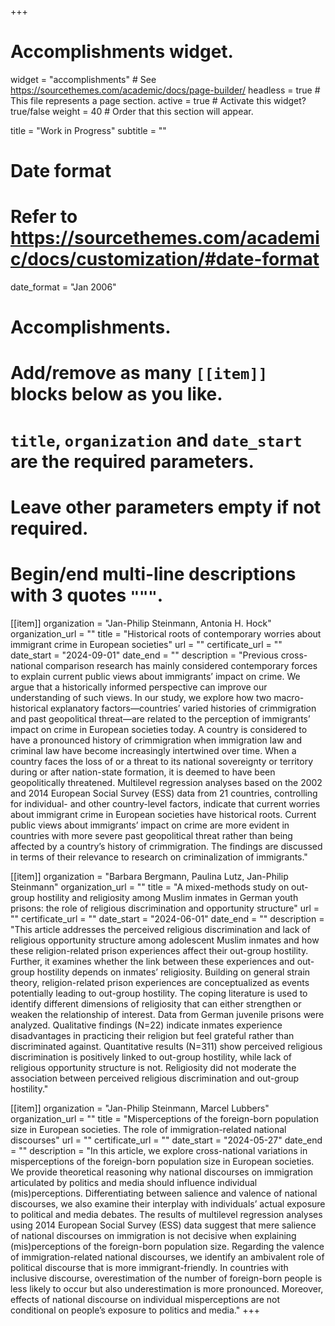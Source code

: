+++
# Accomplishments widget.
widget = "accomplishments"  # See https://sourcethemes.com/academic/docs/page-builder/
headless = true  # This file represents a page section.
active = true  # Activate this widget? true/false
weight = 40  # Order that this section will appear.

title = "Work in Progress"
subtitle = ""

# Date format
#   Refer to https://sourcethemes.com/academic/docs/customization/#date-format
date_format = "Jan 2006"

# Accomplishments.
#   Add/remove as many `[[item]]` blocks below as you like.
#   `title`, `organization` and `date_start` are the required parameters.
#   Leave other parameters empty if not required.
#   Begin/end multi-line descriptions with 3 quotes `"""`.

[[item]]
  organization = "Jan-Philip Steinmann, Antonia H. Hock"
  organization_url = ""
  title = "Historical roots of contemporary worries about immigrant crime in European societies"
  url = ""
  certificate_url = ""
  date_start = "2024-09-01"
  date_end = ""
  description = "Previous cross-national comparison research has mainly considered contemporary forces to explain current public views about immigrants’ impact on crime. We argue that a historically informed perspective can improve our understanding of such views. In our study, we explore how two macro-historical explanatory factors—countries’ varied histories of crimmigration and past geopolitical threat—are related to the perception of immigrants’ impact on crime in European societies today. A country is considered to have a pronounced history of crimmigration when immigration law and criminal law have become increasingly intertwined over time. When a country faces the loss of or a threat to its national sovereignty or territory during or after nation-state formation, it is deemed to have been geopolitically threatened. Multilevel regression analyses based on the 2002 and 2014 European Social Survey (ESS) data from 21 countries, controlling for individual- and other country-level factors, indicate that current worries about immigrant crime in European societies have historical roots. Current public views about immigrants’ impact on crime are more evident in countries with more severe past geopolitical threat rather than being affected by a country’s history of crimmigration. The findings are discussed in terms of their relevance to research on criminalization of immigrants."

[[item]]
  organization = "Barbara Bergmann, Paulina Lutz, Jan-Philip Steinmann"
  organization_url = ""
  title = "A mixed-methods study on out-group hostility and religiosity among Muslim inmates in German youth prisons: the role of religious discrimination and opportunity structure"
  url = ""
  certificate_url = ""
  date_start = "2024-06-01"
  date_end = ""
  description = "This article addresses the perceived religious discrimination and lack of religious opportunity structure among adolescent Muslim inmates and how these religion-related prison experiences affect their out-group hostility. Further, it examines whether the link between these experiences and out-group hostility depends on inmates’ religiosity. Building on general strain theory, religion-related prison experiences are conceptualized as events potentially leading to out-group hostility. The coping literature is used to identify different dimensions of religiosity that can either strengthen or weaken the relationship of interest. Data from German juvenile prisons were analyzed. Qualitative findings (N=22) indicate inmates experience disadvantages in practicing their religion but feel grateful rather than discriminated against. Quantitative results (N=311) show perceived religious discrimination is positively linked to out-group hostility, while lack of religious opportunity structure is not. Religiosity did not moderate the association between perceived religious discrimination and out-group hostility."

[[item]]
  organization = "Jan-Philip Steinmann, Marcel Lubbers"
  organization_url = ""
  title = "Misperceptions of the foreign-born population size in European societies. The role of immigration-related national discourses"
  url = ""
  certificate_url = ""
  date_start = "2024-05-27"
  date_end = ""
  description = "In this article, we explore cross-national variations in misperceptions of the foreign-born population size in European societies. We provide theoretical reasoning why national discourses on immigration articulated by politics and media should influence individual (mis)perceptions. Differentiating between salience and valence of national discourses, we also examine their interplay with individuals’ actual exposure to political and media debates. The results of multilevel regression analyses using 2014 European Social Survey (ESS) data suggest that mere salience of national discourses on immigration is not decisive when explaining (mis)perceptions of the foreign-born population size. Regarding the valence of immigration-related national discourses, we identify an ambivalent role of political discourse that is more immigrant-friendly. In countries with inclusive discourse, overestimation of the number of foreign-born people is less likely to occur but also underestimation is more pronounced. Moreover, effects of national discourse on individual misperceptions are not conditional on people’s exposure to politics and media."
+++
